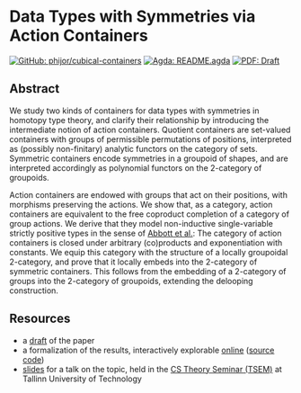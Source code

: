 # Data Types with Symmetries via Action Containers

[![GitHub: phijor/cubical-containers](https://img.shields.io/badge/GitHub-phijor%2Fcubical--containers-2EBC4F)][cubical-containers]
[![Agda: README.agda](https://img.shields.io/badge/Agda-README.agda-orange)][readme]
[![PDF: Draft](https://img.shields.io/badge/PDF-Draft-red)][draft-pdf]

## Abstract

We study two kinds of containers for data types with symmetries in homotopy type theory,
and clarify their relationship by introducing the intermediate notion of action containers.
Quotient containers are set-valued containers with groups of permissible permutations of positions, interpreted as (possibly non-finitary) analytic functors on the category of sets.
Symmetric containers encode symmetries in a groupoid of shapes, and are interpreted accordingly as polynomial functors on the 2-category of groupoids.

Action containers are endowed with groups that act on their positions, with morphisms preserving the actions.
We show that, as a category, action containers are equivalent to the free coproduct completion of a category of group actions.
We derive that they model non-inductive single-variable strictly positive types in the sense of [Abbott et al.][categories-of-containers]:
The category of action containers is closed under arbitrary (co)products and exponentiation with constants.
We equip this category with the structure of a locally groupoidal 2-category, and prove that it locally embeds into the 2-category of symmetric containers.
This follows from the embedding of a 2-category of groups into the 2-category of groupoids, extending the delooping construction.

## Resources

* a [draft][draft-pdf] of the paper
* a formalization of the results, interactively explorable [online][readme] ([source code][cubical-containers])
* [slides][slides-pdf] for a talk on the topic, held in the [CS Theory Seminar (TSEM)][TSEM] at Tallinn University of Technology

[cubical-containers]: https://github.com/phijor/cubical-containers
[readme]: https://phijor.me/cubical-containers/README.html
[draft-pdf]: ./2025-data-types-with-symmetries-via-action-containers.pdf
[categories-of-containers]: https://doi.org/10.1016/j.tcs.2005.06.002
[TSEM]: https://niccoloveltri.github.io/tsem24/joram.html
[slides-pdf]: ./2025-TSEM-action-containers.pdf
